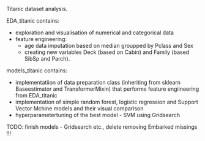 Titanic dataset analysis.

EDA_titanic contains:
- exploration and visualisation of numerical and categorical data
- feature engineering:
    - age data imputation based on median groupped by Pclass and Sex
    - creating new variables Deck (based on Cabin) and Family (based SibSp and Parch).

models_titanic contains:
- implementatiion of data preparation class (inheriting from sklearn Baseestimator and TransformerMixin) that performs feature engiineering from EDA_titanic
- implementation of simple random forest, logistic regression and Support Vector Mchine models and their visual comparison
- hyperparametertuning of the best model - SVM using Gridsearch

TODO: finish models - Gridsearch etc., delete removing Embarked missings !!!
